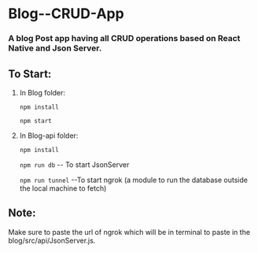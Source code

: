 # Blog--CRUD-App

### A blog Post app having all CRUD operations based on React Native and Json Server.

## To Start: 

1. In Blog folder:

   `npm install`
   
   `npm start`
   
2. In Blog-api folder: 
    
    `npm install`
    
    `npm run db` -- To start JsonServer
   
    `npm run tunnel` --To start ngrok (a module to run the database outside the local machine to fetch) 

 ## Note: 
 
 Make sure to paste the url of ngrok which will be in terminal to paste in the blog/src/api/JsonServer.js.
